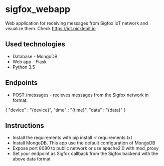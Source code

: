 # sigfox_webapp
Web application for receiving messages from Sigfox IoT network and visualize them. Check https://iot.picklebit.io

## Used technologies
* Database - MongoDB
* Web app - Flask
* Python 3.5

## Endpoints
* POST /messages - recieves messages from the Sigfox network in format: 

{
  "device" : "{device}",
  "time" : "{time}",
  "data" : "{data}"
}

## Instructions
* Install the requirements with pip install -r requirements.txt
* Install MongoDB. This app use the default configuration of MongoDB
* Expose port 8080 to public network or use apache2.0 with mod_proxy
* Set your endpoint as Sigfox callback from the Sigfox backend with the above data format
